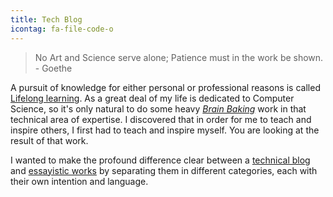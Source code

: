 ```yaml
---
title: Tech Blog
icontag: fa-file-code-o
---
```


> No Art and Science serve alone; Patience must in the work be shown. - Goethe

A pursuit of knowledge for either personal or professional reasons is called [Lifelong learning](https://en.wikipedia.org/wiki/Lifelong_learning). As a great deal of my life is dedicated to Computer Science, so it's only natural to do some heavy [_Brain Baking_](/) work in that technical area of expertise. I discovered that in order for me to teach and inspire others, I first had to teach and inspire myself. You are looking at the result of that work. 

I wanted to make the profound difference clear between a [technical blog](/post) and [essayistic works](/essays) by separating them in different categories, each with their own intention and language. 